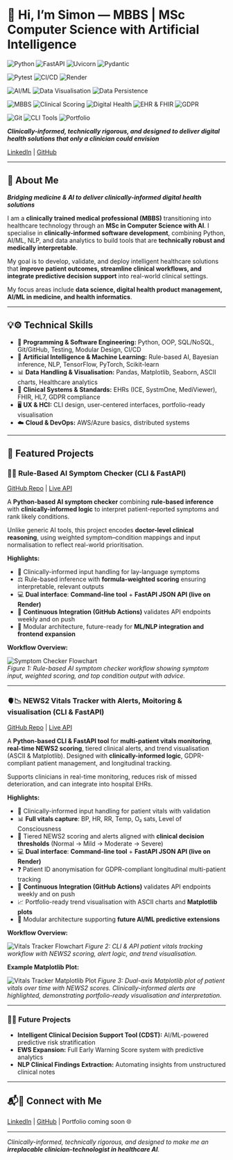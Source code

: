 # 👋 Hi, I’m Simon — MBBS | MSc Computer Science with Artificial Intelligence

![Python](https://img.shields.io/badge/Python-3.13-blue?logo=python&logoColor=white)
![FastAPI](https://img.shields.io/badge/FastAPI-Backend%20API-green)
![Uvicorn](https://img.shields.io/badge/Uvicorn-ASGI%20Server-lightgrey)
![Pydantic](https://img.shields.io/badge/Pydantic-Data%20Validation-orange)

![Pytest](https://img.shields.io/badge/Pytest-Testing-yellow)
![CI/CD](https://img.shields.io/badge/CI%2FCD-GitHub%20Actions-blue)
![Render](https://img.shields.io/badge/Deployment-Render-purple)

![AI/ML](https://img.shields.io/badge/AI%2FML-TensorFlow%20%26%20NLP-orange)
![Data Visualisation](https://img.shields.io/badge/Data%20Viz-Matplotlib%20%26%20ASCII-blueviolet)
![Data Persistence](https://img.shields.io/badge/Data-CSV%20%26%20Longitudinal%20Storage-teal)

![MBBS](https://img.shields.io/badge/MBBS-Clinical%20Expert-yellowgreen)
![Clinical Scoring](https://img.shields.io/badge/NEWS2-Early%20Warning%20System-red)
![Digital Health](https://img.shields.io/badge/Digital%20Health-Data%20Driven-green)
![EHR & FHIR](https://img.shields.io/badge/EHR%20%26%20FHIR-Standards%20Compliant-lightblue)
![GDPR](https://img.shields.io/badge/GDPR-Privacy%20Compliant-yellow)

![Git](https://img.shields.io/badge/Git-Version%20Control-informational)
![CLI Tools](https://img.shields.io/badge/CLI-Command%20Line%20Interfaces-ff69b4)
![Portfolio](https://img.shields.io/badge/Portfolio-Clinician%20Technologist-brightgreen)

***Clinically-informed, technically rigorous, and designed to deliver digital health solutions that only a clinician could envision*** 

[LinkedIn](https://www.linkedin.com/in/simonyip22/) | [GitHub](https://github.com/SimonYip22)

---

## 👤 About Me

***Bridging medicine & AI to deliver clinically-informed digital health solutions***

I am a **clinically trained medical professional (MBBS)** transitioning into healthcare technology through an **MSc in Computer Science with AI**. I specialise in **clinically-informed software development**, combining Python, AI/ML, NLP, and data analytics to build tools that are **technically robust and medically interpretable**.

My goal is to develop, validate, and deploy intelligent healthcare solutions that **improve patient outcomes, streamline clinical workflows, and integrate predictive decision support** into real-world clinical settings. 

My focus areas include **data science, digital health product management, AI/ML in medicine, and health informatics**.

---

## 💡⚙️ Technical Skills

- 💾 **Programming & Software Engineering:** Python, OOP, SQL/NoSQL, Git/GitHub, Testing, Modular Design, CI/CD  
- 🤖 **Artificial Intelligence & Machine Learning:** Rule-based AI, Bayesian inference, NLP, TensorFlow, PyTorch, Scikit-learn  
- 📊 **Data Handling & Visualisation:** Pandas, Matplotlib, Seaborn, ASCII charts, Healthcare analytics  
- 🏥 **Clinical Systems & Standards:** EHRs (ICE, SystmOne, MediViewer), FHIR, HL7, GDPR compliance  
- 🖥 **UX & HCI:** CLI design, user-centered interfaces, portfolio-ready visualisation  
- ☁️ **Cloud & DevOps:** AWS/Azure basics, distributed systems  

---

## 🚀 Featured Projects

### 🧠🤖 Rule-Based AI Symptom Checker (CLI & FastAPI)
[GitHub Repo](https://github.com/SimonYip22/AI-Symptom-Checker) | [Live API](https://ai-symptom-checker-5rfb.onrender.com)

A **Python-based AI symptom checker** combining **rule-based inference** with **clinically-informed logic** to interpret patient-reported symptoms and rank likely conditions.  

Unlike generic AI tools, this project encodes **doctor-level clinical reasoning**, using weighted symptom–condition mappings and input normalisation to reflect real-world prioritisation.  

**Highlights:**
- 🏥 Clinically-informed input handling for lay-language symptoms  
- ⚖️ Rule-based inference with **formula-weighted scoring** ensuring interpretable, relevant outputs  
- 💻 **Dual interface**: **Command-line tool** + **FastAPI JSON API (live on Render)**  
- 🔄 **Continuous Integration (GitHub Actions)** validates API endpoints weekly and on push  
- 🧩 Modular architecture, future-ready for **ML/NLP integration and frontend expansion**  

**Workflow Overview:**  

![Symptom Checker Flowchart](symptom-checker-flowchart.png)  
*Figure 1: Rule-based AI symptom checker workflow showing symptom input, weighted scoring, and top condition output with advice.*

---

### 🫀📉 NEWS2 Vitals Tracker with Alerts, Moitoring & visualisation (CLI & FastAPI)
[GitHub Repo](https://github.com/SimonYip22/Vitals-Tracker-CLI) | [Live API](https://vitals-tracker-cli.onrender.com/docs)

A **Python-based CLI & FastAPI tool** for **multi-patient vitals monitoring**, **real-time NEWS2 scoring**, tiered clinical alerts, and trend visualisation (ASCII & Matplotlib). Designed with **clinically-informed logic**, GDPR-compliant patient management, and longitudinal tracking.  

Supports clinicians in real-time monitoring, reduces risk of missed deterioration, and can integrate into hospital EHRs.

**Highlights:**
- 🏥 Clinically-informed input handling for patient vitals with validation  
- 📊 **Full vitals capture**: BP, HR, RR, Temp, O₂ sats, Level of Consciousness  
- 🚨 Tiered NEWS2 scoring and alerts aligned with **clinical decision thresholds** (Normal → Mild → Moderate → Severe)
- 💻 **Dual interface**: **Command-line tool** + **FastAPI JSON API (live on Render)** 
- ❓ Patient ID anonymisation for GDPR-compliant longitudinal multi-patient tracking
- 🔄 **Continuous Integration (GitHub Actions)** validates API endpoints weekly and on push
- 📈 Portfolio-ready trend visualisation with ASCII charts and **Matplotlib plots**  
- 🧩 Modular architecture supporting **future AI/ML predictive extensions**  

**Workflow Overview:**  

![Vitals Tracker Flowchart](vitals-tracker-flowchart.png)
*Figure 2: CLI & API patient vitals tracking workflow with NEWS2 scoring, alert logic, and trend visualisation.*

**Example Matplotlib Plot:**  

![Vitals Tracker Matplotlib Plot](vitals-tracker-matplotlib.png)
*Figure 3: Dual-axis Matplotlib plot of patient vitals over time with NEWS2 scores. Clinically-informed alerts are highlighted, demonstrating portfolio-ready visualisation and interpretation.*

---

### 🔮🚀 Future Projects
- **Intelligent Clinical Decision Support Tool (CDST):** AI/ML-powered predictive risk stratification  
- **EWS Expansion:** Full Early Warning Score system with predictive analytics  
- **NLP Clinical Findings Extraction:** Automating insights from unstructured clinical notes  

---

## 📬🤝 Connect with Me

[LinkedIn](https://www.linkedin.com/in/simonyip22/) | [GitHub](https://github.com/SimonYip22) | Portfolio coming soon 🌐

---

*Clinically-informed, technically rigorous, and designed to make me an **irreplacable clinician-technologist in healthcare AI**.*
